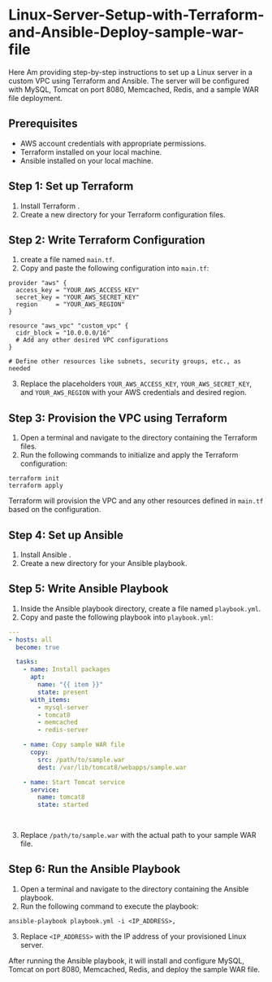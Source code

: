 # Linux-Server-Setup-with-Terraform-and-Ansible-Deploy-sample-war-file

 Here Am providing step-by-step instructions to set up a Linux server in a custom VPC using Terraform and Ansible. The server will be configured with MySQL, Tomcat on port 8080, Memcached, Redis, and a sample WAR file deployment.

## Prerequisites


- AWS account credentials with appropriate permissions.
- Terraform installed on your local machine.
- Ansible installed on your local machine.

## Step 1: Set up Terraform

1. Install Terraform .
2. Create a new directory for your Terraform configuration files.

## Step 2: Write Terraform Configuration

1. create a file named `main.tf`.
2. Copy and paste the following configuration into `main.tf`:

```hcl
provider "aws" {
  access_key = "YOUR_AWS_ACCESS_KEY"
  secret_key = "YOUR_AWS_SECRET_KEY"
  region     = "YOUR_AWS_REGION"
}

resource "aws_vpc" "custom_vpc" {
  cidr_block = "10.0.0.0/16"
  # Add any other desired VPC configurations
}

# Define other resources like subnets, security groups, etc., as needed

```

3. Replace the placeholders `YOUR_AWS_ACCESS_KEY`, `YOUR_AWS_SECRET_KEY`, and `YOUR_AWS_REGION` with your AWS credentials and desired region.

## Step 3: Provision the VPC using Terraform

1. Open a terminal and navigate to the directory containing the Terraform files.
2. Run the following commands to initialize and apply the Terraform configuration:

```shell
terraform init
terraform apply
```

Terraform will provision the VPC and any other resources defined in `main.tf` based on the configuration.

## Step 4: Set up Ansible

1. Install Ansible .
2. Create a new directory for your Ansible playbook.

## Step 5: Write Ansible Playbook

1. Inside the Ansible playbook directory, create a file named `playbook.yml`.
2. Copy and paste the following playbook into `playbook.yml`:

```yaml
---
- hosts: all
  become: true

  tasks:
    - name: Install packages
      apt:
        name: "{{ item }}"
        state: present
      with_items:
        - mysql-server
        - tomcat8
        - memcached
        - redis-server

    - name: Copy sample WAR file
      copy:
        src: /path/to/sample.war
        dest: /var/lib/tomcat8/webapps/sample.war

    - name: Start Tomcat service
      service:
        name: tomcat8
        state: started

    

```

3. Replace `/path/to/sample.war` with the actual path to your sample WAR file.

## Step 6: Run the Ansible Playbook

1. Open a terminal and navigate to the directory containing the Ansible playbook.
2. Run the following command to execute the playbook:

```shell
ansible-playbook playbook.yml -i <IP_ADDRESS>,
```

3. Replace `<IP_ADDRESS>` with the IP address of your provisioned Linux server.



After running the Ansible playbook, it will install and configure MySQL, Tomcat on port 8080, Memcached, Redis, and deploy the sample WAR file.
